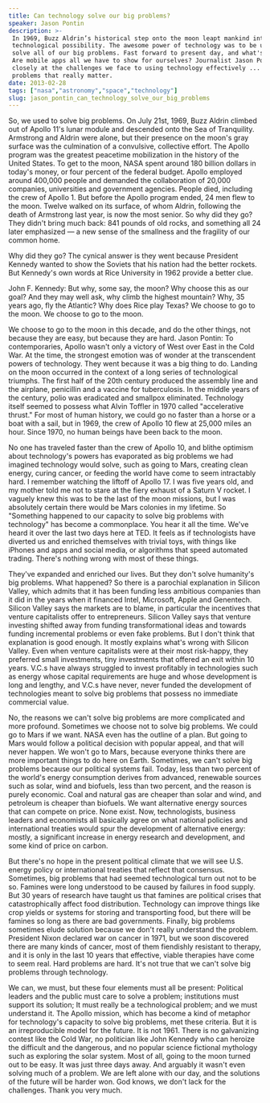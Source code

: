 ```yaml
---
title: Can technology solve our big problems?
speaker: Jason Pontin
description: >-
 In 1969, Buzz Aldrin’s historical step onto the moon leapt mankind into an era of
 technological possibility. The awesome power of technology was to be used to
 solve all of our big problems. Fast forward to present day, and what's happened?
 Are mobile apps all we have to show for ourselves? Journalist Jason Pontin looks
 closely at the challenges we face to using technology effectively ... for
 problems that really matter.
date: 2013-02-28
tags: ["nasa","astronomy","space","technology"]
slug: jason_pontin_can_technology_solve_our_big_problems
---
```


So, we used to solve big problems. On July 21st, 1969, Buzz Aldrin climbed out of Apollo
11's lunar module and descended onto the Sea of Tranquility. Armstrong and Aldrin were
alone, but their presence on the moon's gray surface was the culmination of a convulsive,
collective effort. The Apollo program was the greatest peacetime mobilization in the
history of the United States. To get to the moon, NASA spent around 180 billion dollars in
today's money, or four percent of the federal budget. Apollo employed around 400,000
people and demanded the collaboration of 20,000 companies, universities and government
agencies. People died, including the crew of Apollo 1. But before the Apollo program
ended, 24 men flew to the moon. Twelve walked on its surface, of whom Aldrin, following
the death of Armstrong last year, is now the most senior. So why did they go? They didn't
bring much back: 841 pounds of old rocks, and something all 24 later emphasized — a new
sense of the smallness and the fragility of our common home.

Why did they go? The cynical answer is they went because President Kennedy wanted to show
the Soviets that his nation had the better rockets. But Kennedy's own words at Rice
University in 1962 provide a better clue.

John F. Kennedy: But why, some say, the moon? Why choose this as our goal? And they may
well ask, why climb the highest mountain? Why, 35 years ago, fly the Atlantic? Why does
Rice play Texas? We choose to go to the moon. We choose to go to the moon.

We choose to go to the moon in this decade, and do the other things, not because they are
easy, but because they are hard. Jason Pontin: To contemporaries, Apollo wasn't only a
victory of West over East in the Cold War. At the time, the strongest emotion was of
wonder at the transcendent powers of technology. They went because it was a big thing to
do. Landing on the moon occurred in the context of a long series of technological
triumphs. The first half of the 20th century produced the assembly line and the airplane,
penicillin and a vaccine for tuberculosis. In the middle years of the century, polio was
eradicated and smallpox eliminated. Technology itself seemed to possess what Alvin Toffler
in 1970 called "accelerative thrust." For most of human history, we could go no faster
than a horse or a boat with a sail, but in 1969, the crew of Apollo 10 flew at 25,000
miles an hour. Since 1970, no human beings have been back to the moon.

No one has traveled faster than the crew of Apollo 10, and blithe optimism about
technology's powers has evaporated as big problems we had imagined technology would solve,
such as going to Mars, creating clean energy, curing cancer, or feeding the world have
come to seem intractably hard. I remember watching the liftoff of Apollo 17. I was five
years old, and my mother told me not to stare at the fiery exhaust of a Saturn V rocket. I
vaguely knew this was to be the last of the moon missions, but I was absolutely certain
there would be Mars colonies in my lifetime. So "Something happened to our capacity to
solve big problems with technology" has become a commonplace. You hear it all the time.
We've heard it over the last two days here at TED. It feels as if technologists have
diverted us and enriched themselves with trivial toys, with things like iPhones and apps
and social media, or algorithms that speed automated trading. There's nothing wrong with
most of these things.

They've expanded and enriched our lives. But they don't solve humanity's big problems. What
happened? So there is a parochial explanation in Silicon Valley, which admits that it has
been funding less ambitious companies than it did in the years when it financed Intel,
Microsoft, Apple and Genentech. Silicon Valley says the markets are to blame, in
particular the incentives that venture capitalists offer to entrepreneurs. Silicon Valley
says that venture investing shifted away from funding transformational ideas and towards
funding incremental problems or even fake problems. But I don't think that explanation is
good enough. It mostly explains what's wrong with Silicon Valley. Even when venture
capitalists were at their most risk-happy, they preferred small investments, tiny
investments that offered an exit within 10 years. V.C.s have always struggled to invest
profitably in technologies such as energy whose capital requirements are huge and whose
development is long and lengthy, and V.C.s have never, never funded the development of
technologies meant to solve big problems that possess no immediate commercial
value.

No, the reasons we can't solve big problems are more complicated and more
profound. Sometimes we choose not to solve big problems. We could go to Mars if we want.
NASA even has the outline of a plan. But going to Mars would follow a political decision
with popular appeal, and that will never happen. We won't go to Mars, because everyone
thinks there are more important things to do here on Earth. Sometimes, we can't solve big
problems because our political systems fail. Today, less than two percent of the world's
energy consumption derives from advanced, renewable sources such as solar, wind and
biofuels, less than two percent, and the reason is purely economic. Coal and natural gas
are cheaper than solar and wind, and petroleum is cheaper than biofuels. We want
alternative energy sources that can compete on price. None exist. Now, technologists,
business leaders and economists all basically agree on what national policies and
international treaties would spur the development of alternative energy: mostly, a
significant increase in energy research and development, and some kind of price on
carbon.

But there's no hope in the present political climate that we will see U.S. energy policy
or international treaties that reflect that consensus. Sometimes, big problems that had
seemed technological turn out not to be so. Famines were long understood to be caused by
failures in food supply. But 30 years of research have taught us that famines are
political crises that catastrophically affect food distribution. Technology can improve
things like crop yields or systems for storing and transporting food, but there will be
famines so long as there are bad governments. Finally, big problems sometimes elude
solution because we don't really understand the problem. President Nixon declared war on
cancer in 1971, but we soon discovered there are many kinds of cancer, most of them
fiendishly resistant to therapy, and it is only in the last 10 years that effective,
viable therapies have come to seem real. Hard problems are hard. It's not true that we
can't solve big problems through technology.

We can, we must, but these four elements must all be present: Political leaders and the
public must care to solve a problem; institutions must support its solution; It must
really be a technological problem; and we must understand it. The Apollo mission, which has
become a kind of metaphor for technology's capacity to solve big problems, met these
criteria. But it is an irreproducible model for the future. It is not 1961. There is no
galvanizing contest like the Cold War, no politician like John Kennedy who can heroize the
difficult and the dangerous, and no popular science fictional mythology such as exploring
the solar system. Most of all, going to the moon turned out to be easy. It was just three
days away. And arguably it wasn't even solving much of a problem. We are left alone with
our day, and the solutions of the future will be harder won. God knows, we don't lack for
the challenges. Thank you very much.

<!--
ad_duration=3.33
event="TED2013"
external_start_time=0
intro_duration=11.82
is_subtitle_required="False"
is_talk_featured="True"
language="en"
language_swap="False"
native_language="en"
number_of_related_talks=6
number_of_speakers=1
number_of_subtitled_videos=29
number_of_tags=4
number_of_talk_download_languages=29
number_of_talk_more_resources=0
number_of_talk_recommendations=0
number_of_talks_take_actions=0
post_ad_duration=0.83
published_timestamp="2013-10-04 15:04:45"
recording_date="2013-02-28"
speaker_description="Editor"
speaker_is_published=1
speaker_name="Jason Pontin"
talk_name="Can technology solve our big problems?"
talks_tags=["nasa","astronomy","space","technology"]
url_audio="https://download.ted.com/talks/JasonPontin_2013U.mp3?apikey=acme-roadrunner"
url_photo_speaker="https://pe.tedcdn.com/images/ted/ae602efeef03d08624b80a802eafa74fa5b69e75_254x191.jpg"
url_photo_talk="https://pe.tedcdn.com/images/ted/a34351ae27b55c9ab34ba1ac8b4973f1cd3eb4fa_1600x1200.jpg"
url_webpage="https://www.ted.com/talks/jason_pontin_can_technology_solve_our_big_problems"
video_type_name="TED Stage Talk"
-->